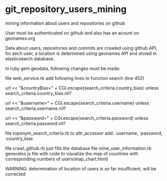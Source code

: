 git_repository_users_mining
===========================

mining information about users and repositories on github

User must be authenticated on github and also has an acount on geonames.org

Data about users, repositories and commits are crawled using github API, for aech user, a location is determined using geonames API and stored in elasticsearch database.



in ruby gem geodata, following changes must be made:

file web_service.rb
add following lines to function search (line 452)

url << "&countryBias="     + CGI.escape(search_criteria.country_bias)     unless search_criteria.country_bias.nil?

url << "&username="        + CGI.escape(search_criteria.username)         unless search_criteria.username.nil?

url << "&password="        + CGI.escape(search_criteria.password)         unless search_criteria.password.nil?


file toponym_search_criteria.rb
to attr_accessor add:
:username, :password, :country_bias


file crawl_github.rb just fills the database
file mine_user_information.rb generates js file with code to visualize the map of countries with corresponding numbers of users(map_chart.html)

WARNING: determination of location of users is so far insufficient, will be corrected
